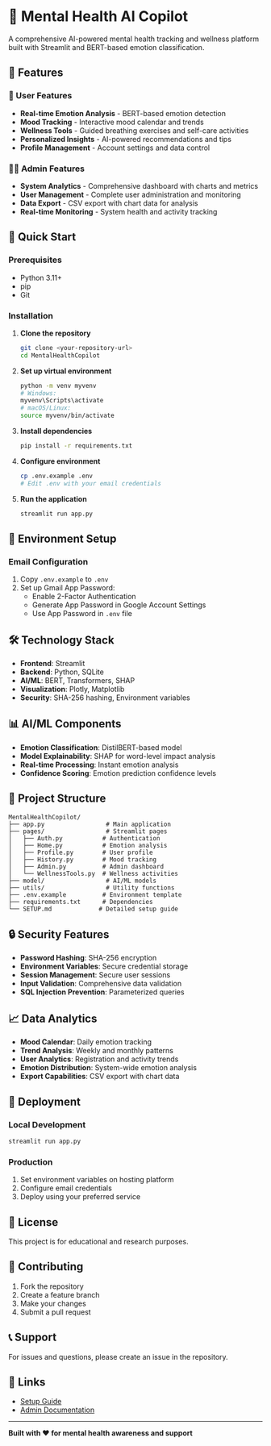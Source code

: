 # 🧠 Mental Health AI Copilot

A comprehensive AI-powered mental health tracking and wellness platform built with Streamlit and BERT-based emotion classification.

## 🌟 Features

### 👤 User Features
- **Real-time Emotion Analysis** - BERT-based emotion detection
- **Mood Tracking** - Interactive mood calendar and trends
- **Wellness Tools** - Guided breathing exercises and self-care activities
- **Personalized Insights** - AI-powered recommendations and tips
- **Profile Management** - Account settings and data control

### 👨‍💼 Admin Features
- **System Analytics** - Comprehensive dashboard with charts and metrics
- **User Management** - Complete user administration and monitoring
- **Data Export** - CSV export with chart data for analysis
- **Real-time Monitoring** - System health and activity tracking

## 🚀 Quick Start

### Prerequisites
- Python 3.11+
- pip
- Git

### Installation

1. **Clone the repository**
   ```bash
   git clone <your-repository-url>
   cd MentalHealthCopilot
   ```

2. **Set up virtual environment**
   ```bash
   python -m venv myvenv
   # Windows:
   myvenv\Scripts\activate
   # macOS/Linux:
   source myvenv/bin/activate
   ```

3. **Install dependencies**
   ```bash
   pip install -r requirements.txt
   ```

4. **Configure environment**
   ```bash
   cp .env.example .env
   # Edit .env with your email credentials
   ```

5. **Run the application**
   ```bash
   streamlit run app.py
   ```

## 🔐 Environment Setup

### Email Configuration
1. Copy `.env.example` to `.env`
2. Set up Gmail App Password:
   - Enable 2-Factor Authentication
   - Generate App Password in Google Account Settings
   - Use App Password in `.env` file


## 🛠️ Technology Stack

- **Frontend**: Streamlit
- **Backend**: Python, SQLite
- **AI/ML**: BERT, Transformers, SHAP
- **Visualization**: Plotly, Matplotlib
- **Security**: SHA-256 hashing, Environment variables

## 📊 AI/ML Components

- **Emotion Classification**: DistilBERT-based model
- **Model Explainability**: SHAP for word-level impact analysis
- **Real-time Processing**: Instant emotion analysis
- **Confidence Scoring**: Emotion prediction confidence levels

## 📁 Project Structure

```
MentalHealthCopilot/
├── app.py                 # Main application
├── pages/                 # Streamlit pages
│   ├── Auth.py           # Authentication
│   ├── Home.py           # Emotion analysis
│   ├── Profile.py        # User profile
│   ├── History.py        # Mood tracking
│   ├── Admin.py          # Admin dashboard
│   └── WellnessTools.py  # Wellness activities
├── model/                 # AI/ML models
├── utils/                 # Utility functions
├── .env.example          # Environment template
├── requirements.txt      # Dependencies
└── SETUP.md             # Detailed setup guide
```

## 🔒 Security Features

- **Password Hashing**: SHA-256 encryption
- **Environment Variables**: Secure credential storage
- **Session Management**: Secure user sessions
- **Input Validation**: Comprehensive data validation
- **SQL Injection Prevention**: Parameterized queries

## 📈 Data Analytics

- **Mood Calendar**: Daily emotion tracking
- **Trend Analysis**: Weekly and monthly patterns
- **User Analytics**: Registration and activity trends
- **Emotion Distribution**: System-wide emotion analysis
- **Export Capabilities**: CSV export with chart data

## 🚀 Deployment

### Local Development
```bash
streamlit run app.py
```

### Production
1. Set environment variables on hosting platform
2. Configure email credentials
3. Deploy using your preferred service

## 📝 License

This project is for educational and research purposes.

## 🤝 Contributing

1. Fork the repository
2. Create a feature branch
3. Make your changes
4. Submit a pull request

## 📞 Support

For issues and questions, please create an issue in the repository.

## 🔗 Links

- [Setup Guide](SETUP.md)
- [Admin Documentation](ADMIN_README.md)

---

**Built with ❤️ for mental health awareness and support**
